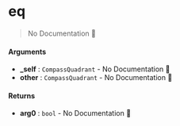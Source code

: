 # eq

> No Documentation 🚧

#### Arguments

- **\_self** : `CompassQuadrant` \- No Documentation 🚧
- **other** : `CompassQuadrant` \- No Documentation 🚧

#### Returns

- **arg0** : `bool` \- No Documentation 🚧